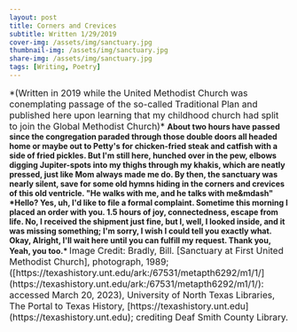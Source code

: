 ```yaml
---
layout: post
title: Corners and Crevices
subtitle: Written 1/29/2019
cover-img: /assets/img/sanctuary.jpg
thumbnail-img: /assets/img/sanctuary.jpg
share-img: /assets/img/sanctuary.jpg
tags: [Writing, Poetry]
---
```


<span style="font-size:16px">
*(Written in 2019 while the United Methodist Church was conemplating passage of the so-called Traditional Plan and published here upon learning that my childhood church had split to join the Global Methodist Church)*
</span>

<strong>
About two hours have passed  
since the congregation paraded  
through those double doors  
all headed home  
or maybe out to Petty's  
for chicken-fried steak and catfish  
with a side of fried pickles.
</strong>

<strong>
But I'm still here, hunched over in the pew,  
elbows digging Jupiter-spots  
into my thighs through my khakis,  
which are neatly pressed,  
just like Mom always made me do.
</strong>

<strong>
By then, the sanctuary was nearly silent, save  
for some old hymns hiding in the corners and crevices  
of this old ventricle.  
"He walks with me,  
and he talks with me&mdash"
</strong>

<strong>
*Hello?  
Yes,  
uh, I'd like to file a formal complaint.  
Sometime this morning I placed  
an order with you.  
1.5 hours of joy, connectedness, escape from life.  
No,  
I received the shipment just fine,  
but I, well, I looked inside,  
and it was missing something;  
I'm sorry,  
I wish I could tell you exactly what.  
Okay,  
Alright,  
I'll wait here until you can fulfill my request.  
Thank you,  
Yeah, you too.*
</strong>

<span style="font-size:16px">
Image Credit: Bradly, Bill. [Sanctuary at First United Methodist Church], photograph, 1989; ([https://texashistory.unt.edu/ark:/67531/metapth6292/m1/1/](https://texashistory.unt.edu/ark:/67531/metapth6292/m1/1/): accessed March 20, 2023), University of North Texas Libraries, The Portal to Texas History, [https://texashistory.unt.edu](https://texashistory.unt.edu); crediting Deaf Smith County Library.
</span>